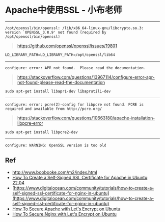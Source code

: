 # Apache中使用SSL - 小布老师

---

```
/opt/openssl/bin/openssl: /lib/x86_64-linux-gnu/libcrypto.so.3: version `OPENSSL_3.0.9' not found (required by /opt/openssl/bin/openssl)
```

> <https://github.com/openssl/openssl/issues/19801>

```
LD_LIBRARY_PATH=LD_LIBRARY_PATH=/opt/openssl/lib64
```

---

```
configure: error: APR not found.  Please read the documentation.
```

> <https://stackoverflow.com/questions/13967114/configure-error-apr-not-found-please-read-the-documentation>

```
sudo apt-get install libapr1-dev libaprutil1-dev
```

---
```
configure: error: pcre(2)-config for libpcre not found. PCRE is required and available from http://pcre.org/
```

> <https://stackoverflow.com/questions/10663180/apache-installation-libpcre-error>

```
sudo apt-get install libpcre2-dev
```

---

```
configure: WARNING: OpenSSL version is too old
```

## Ref

* <http://www.boobooke.com/m2/index.html>
* [How To Create a Self-Signed SSL Certificate for Apache in Ubuntu 22.04](https://www.digitalocean.com/community/tutorials/how-to-create-a-self-signed-ssl-certificate-for-apache-in-ubuntu-22-04)
* [https://www.digitalocean.com/community/tutorials/how-to-create-a-self-signed-ssl-certificate-for-nginx-in-ubuntu](https://www.digitalocean.com/community/tutorials/how-to-create-a-self-signed-ssl-certificate-for-nginx-in-ubuntu)
* [How To Secure Apache with Let's Encrypt on Ubuntu](https://www.digitalocean.com/community/tutorials/how-to-secure-apache-with-let-s-encrypt-on-ubuntu)
* [How To Secure Nginx with Let's Encrypt on Ubuntu](https://www.digitalocean.com/community/tutorials/how-to-secure-nginx-with-let-s-encrypt-on-ubuntu-22-04)